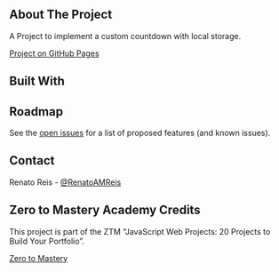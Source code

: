 <!-- ABOUT THE PROJECT -->

## About The Project

A Project to implement a custom countdown with local storage. 

[Project on GitHub Pages](https://renatoamreis1987.github.io/custom-countdown/)

## Built With

<!-- ROADMAP -->

## Roadmap

See the [open issues](https://github.com/renatoamreis1987/custom-countdown/issues) for a list of proposed features (and known issues).

<!-- CONTACT -->

## Contact

Renato Reis - [@RenatoAMReis](https://twitter.com/RenatoAMReis)

<!-- ACKNOWLEDGEMENTS -->

## Zero to Mastery Academy Credits

This project is part of the ZTM “JavaScript Web Projects: 20 Projects to Build Your Portfolio”.

[Zero to Mastery](https://academy.zerotomastery.io/p/javascript-projects)